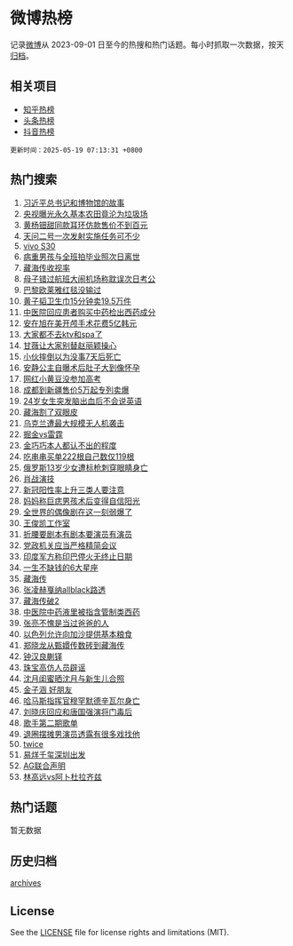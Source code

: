 # 微博热榜

记录[微博](https://www.weibo.com)从 2023-09-01 日至今的热搜和热门话题。每小时抓取一次数据，按天[归档](archives)。

## 相关项目

- [知乎热榜](https://github.com/hotarchive/zhihu)
- [头条热榜](https://github.com/hotarchive/toutiao)
- [抖音热榜](https://github.com/hotarchive/douyin)


`更新时间：2025-05-19 07:13:31 +0800`

## 热门搜索

1. [习近平总书记和博物馆的故事](https://m.weibo.cn/search?containerid=100103type%3D1%26t%3D10%26q%3D%23%E4%B9%A0%E8%BF%91%E5%B9%B3%E6%80%BB%E4%B9%A6%E8%AE%B0%E5%92%8C%E5%8D%9A%E7%89%A9%E9%A6%86%E7%9A%84%E6%95%85%E4%BA%8B%23&stream_entry_id=51&isnewpage=1&extparam=seat%3D1%26q%3D%2523%25E4%25B9%25A0%25E8%25BF%2591%25E5%25B9%25B3%25E6%2580%25BB%25E4%25B9%25A6%25E8%25AE%25B0%25E5%2592%258C%25E5%258D%259A%25E7%2589%25A9%25E9%25A6%2586%25E7%259A%2584%25E6%2595%2585%25E4%25BA%258B%2523%26stream_entry_id%3D51%26c_type%3D51%26filter_type%3Drealtimehot%26cate%3D10103%26dgr%3D0%26pos%3D0%26display_time%3D1747610010%26pre_seqid%3D17476100102020232261816)
1. [央视曝光永久基本农田竟沦为垃圾场](https://m.weibo.cn/search?containerid=100103type%3D1%26t%3D10%26q%3D%23%E5%A4%AE%E8%A7%86%E6%9B%9D%E5%85%89%E6%B0%B8%E4%B9%85%E5%9F%BA%E6%9C%AC%E5%86%9C%E7%94%B0%E7%AB%9F%E6%B2%A6%E4%B8%BA%E5%9E%83%E5%9C%BE%E5%9C%BA%23&stream_entry_id=31&isnewpage=1&extparam=seat%3D1%26stream_entry_id%3D31%26realpos%3D1%26flag%3D2%26pos%3D0%26filter_type%3Drealtimehot%26c_type%3D31%26q%3D%2523%25E5%25A4%25AE%25E8%25A7%2586%25E6%259B%259D%25E5%2585%2589%25E6%25B0%25B8%25E4%25B9%2585%25E5%259F%25BA%25E6%259C%25AC%25E5%2586%259C%25E7%2594%25B0%25E7%25AB%259F%25E6%25B2%25A6%25E4%25B8%25BA%25E5%259E%2583%25E5%259C%25BE%25E5%259C%25BA%2523%26band_rank%3D1%26cate%3D5001%26dgr%3D0%26lcate%3D5001%26display_time%3D1747610010%26pre_seqid%3D17476100102020232261816)
1. [黄杨钿甜同款耳环仿款售价不到百元](https://m.weibo.cn/search?containerid=100103type%3D1%26t%3D10%26q%3D%23%E9%BB%84%E6%9D%A8%E9%92%BF%E7%94%9C%E5%90%8C%E6%AC%BE%E8%80%B3%E7%8E%AF%E4%BB%BF%E6%AC%BE%E5%94%AE%E4%BB%B7%E4%B8%8D%E5%88%B0%E7%99%BE%E5%85%83%23&stream_entry_id=31&isnewpage=1&extparam=seat%3D1%26stream_entry_id%3D31%26realpos%3D2%26flag%3D2%26pos%3D1%26filter_type%3Drealtimehot%26c_type%3D31%26q%3D%2523%25E9%25BB%2584%25E6%259D%25A8%25E9%2592%25BF%25E7%2594%259C%25E5%2590%258C%25E6%25AC%25BE%25E8%2580%25B3%25E7%258E%25AF%25E4%25BB%25BF%25E6%25AC%25BE%25E5%2594%25AE%25E4%25BB%25B7%25E4%25B8%258D%25E5%2588%25B0%25E7%2599%25BE%25E5%2585%2583%2523%26band_rank%3D2%26cate%3D5001%26dgr%3D0%26lcate%3D5001%26display_time%3D1747610010%26pre_seqid%3D17476100102020232261816)
1. [天问二号一次发射实施任务可不少](https://m.weibo.cn/search?containerid=100103type%3D1%26t%3D10%26q%3D%23%E5%A4%A9%E9%97%AE%E4%BA%8C%E5%8F%B7%E4%B8%80%E6%AC%A1%E5%8F%91%E5%B0%84%E5%AE%9E%E6%96%BD%E4%BB%BB%E5%8A%A1%E5%8F%AF%E4%B8%8D%E5%B0%91%23&stream_entry_id=31&isnewpage=1&extparam=seat%3D1%26stream_entry_id%3D31%26realpos%3D3%26flag%3D0%26pos%3D2%26filter_type%3Drealtimehot%26c_type%3D31%26q%3D%2523%25E5%25A4%25A9%25E9%2597%25AE%25E4%25BA%258C%25E5%258F%25B7%25E4%25B8%2580%25E6%25AC%25A1%25E5%258F%2591%25E5%25B0%2584%25E5%25AE%259E%25E6%2596%25BD%25E4%25BB%25BB%25E5%258A%25A1%25E5%258F%25AF%25E4%25B8%258D%25E5%25B0%2591%2523%26band_rank%3D3%26cate%3D5001%26dgr%3D0%26lcate%3D5001%26display_time%3D1747610010%26pre_seqid%3D17476100102020232261816)
1. [vivo S30](https://m.weibo.cn/search?containerid=100103type%3D1%26t%3D10%26q%3D%23vivo+S30%23&stream_entry_id=31&isnewpage=1&extparam=seat%3D1%26stream_entry_id%3D31%26topic_ad%3D1%26pos%3D3%26is_ad_pos%3D1%26filter_type%3Drealtimehot%26band_rank%3D4%26c_type%3D31%26adid%3D286328%26q%3D%2523vivo%2520S30%2523%26cate%3D5001%26dgr%3D0%26lcate%3D5001%26display_time%3D1747610010%26pre_seqid%3D17476100102020232261816)
1. [病重男孩与全班拍毕业照次日离世](https://m.weibo.cn/search?containerid=100103type%3D1%26t%3D10%26q%3D%23%E7%97%85%E9%87%8D%E7%94%B7%E5%AD%A9%E4%B8%8E%E5%85%A8%E7%8F%AD%E6%8B%8D%E6%AF%95%E4%B8%9A%E7%85%A7%E6%AC%A1%E6%97%A5%E7%A6%BB%E4%B8%96%23&stream_entry_id=31&isnewpage=1&extparam=seat%3D1%26stream_entry_id%3D31%26realpos%3D4%26flag%3D0%26pos%3D4%26filter_type%3Drealtimehot%26c_type%3D31%26q%3D%2523%25E7%2597%2585%25E9%2587%258D%25E7%2594%25B7%25E5%25AD%25A9%25E4%25B8%258E%25E5%2585%25A8%25E7%258F%25AD%25E6%258B%258D%25E6%25AF%2595%25E4%25B8%259A%25E7%2585%25A7%25E6%25AC%25A1%25E6%2597%25A5%25E7%25A6%25BB%25E4%25B8%2596%2523%26band_rank%3D4%26cate%3D5001%26dgr%3D0%26lcate%3D5001%26display_time%3D1747610010%26pre_seqid%3D17476100102020232261816)
1. [藏海传收视率](https://m.weibo.cn/search?containerid=100103type%3D1%26t%3D10%26q%3D%E8%97%8F%E6%B5%B7%E4%BC%A0%E6%94%B6%E8%A7%86%E7%8E%87&stream_entry_id=31&isnewpage=1&extparam=seat%3D1%26stream_entry_id%3D31%26realpos%3D5%26flag%3D16%26pos%3D5%26filter_type%3Drealtimehot%26c_type%3D31%26q%3D%25E8%2597%258F%25E6%25B5%25B7%25E4%25BC%25A0%25E6%2594%25B6%25E8%25A7%2586%25E7%258E%2587%26band_rank%3D5%26cate%3D5001%26dgr%3D0%26lcate%3D5001%26display_time%3D1747610010%26pre_seqid%3D17476100102020232261816)
1. [母子错过航班大闹机场称耽误次日考公](https://m.weibo.cn/search?containerid=100103type%3D1%26t%3D10%26q%3D%23%E6%AF%8D%E5%AD%90%E9%94%99%E8%BF%87%E8%88%AA%E7%8F%AD%E5%A4%A7%E9%97%B9%E6%9C%BA%E5%9C%BA%E7%A7%B0%E8%80%BD%E8%AF%AF%E6%AC%A1%E6%97%A5%E8%80%83%E5%85%AC%23&stream_entry_id=31&isnewpage=1&extparam=seat%3D1%26stream_entry_id%3D31%26realpos%3D6%26flag%3D0%26pos%3D6%26filter_type%3Drealtimehot%26c_type%3D31%26q%3D%2523%25E6%25AF%258D%25E5%25AD%2590%25E9%2594%2599%25E8%25BF%2587%25E8%2588%25AA%25E7%258F%25AD%25E5%25A4%25A7%25E9%2597%25B9%25E6%259C%25BA%25E5%259C%25BA%25E7%25A7%25B0%25E8%2580%25BD%25E8%25AF%25AF%25E6%25AC%25A1%25E6%2597%25A5%25E8%2580%2583%25E5%2585%25AC%2523%26band_rank%3D6%26cate%3D5001%26dgr%3D0%26lcate%3D5001%26display_time%3D1747610010%26pre_seqid%3D17476100102020232261816)
1. [巴黎欧莱雅红毯没输过](https://m.weibo.cn/search?containerid=100103type%3D1%26t%3D10%26q%3D%23%E5%B7%B4%E9%BB%8E%E6%AC%A7%E8%8E%B1%E9%9B%85%E7%BA%A2%E6%AF%AF%E6%B2%A1%E8%BE%93%E8%BF%87%23&stream_entry_id=31&isnewpage=1&extparam=seat%3D1%26stream_entry_id%3D31%26topic_ad%3D1%26pos%3D7%26is_ad_pos%3D1%26filter_type%3Drealtimehot%26band_rank%3D7%26c_type%3D31%26adid%3D286277%26q%3D%2523%25E5%25B7%25B4%25E9%25BB%258E%25E6%25AC%25A7%25E8%258E%25B1%25E9%259B%2585%25E7%25BA%25A2%25E6%25AF%25AF%25E6%25B2%25A1%25E8%25BE%2593%25E8%25BF%2587%2523%26cate%3D5001%26dgr%3D0%26lcate%3D5001%26display_time%3D1747610010%26pre_seqid%3D17476100102020232261816)
1. [黄子韬卫生巾15分钟卖19.5万件](https://m.weibo.cn/search?containerid=100103type%3D1%26t%3D10%26q%3D%23%E9%BB%84%E5%AD%90%E9%9F%AC%E5%8D%AB%E7%94%9F%E5%B7%BE15%E5%88%86%E9%92%9F%E5%8D%9619.5%E4%B8%87%E4%BB%B6%23&stream_entry_id=31&isnewpage=1&extparam=seat%3D1%26stream_entry_id%3D31%26realpos%3D7%26flag%3D0%26pos%3D8%26filter_type%3Drealtimehot%26c_type%3D31%26q%3D%2523%25E9%25BB%2584%25E5%25AD%2590%25E9%259F%25AC%25E5%258D%25AB%25E7%2594%259F%25E5%25B7%25BE15%25E5%2588%2586%25E9%2592%259F%25E5%258D%259619.5%25E4%25B8%2587%25E4%25BB%25B6%2523%26band_rank%3D7%26cate%3D5001%26dgr%3D0%26lcate%3D5001%26display_time%3D1747610010%26pre_seqid%3D17476100102020232261816)
1. [中医院回应患者购买中药检出西药成分](https://m.weibo.cn/search?containerid=100103type%3D1%26t%3D10%26q%3D%23%E4%B8%AD%E5%8C%BB%E9%99%A2%E5%9B%9E%E5%BA%94%E6%82%A3%E8%80%85%E8%B4%AD%E4%B9%B0%E4%B8%AD%E8%8D%AF%E6%A3%80%E5%87%BA%E8%A5%BF%E8%8D%AF%E6%88%90%E5%88%86%23&stream_entry_id=31&isnewpage=1&extparam=seat%3D1%26stream_entry_id%3D31%26realpos%3D8%26flag%3D0%26pos%3D9%26filter_type%3Drealtimehot%26c_type%3D31%26q%3D%2523%25E4%25B8%25AD%25E5%258C%25BB%25E9%2599%25A2%25E5%259B%259E%25E5%25BA%2594%25E6%2582%25A3%25E8%2580%2585%25E8%25B4%25AD%25E4%25B9%25B0%25E4%25B8%25AD%25E8%258D%25AF%25E6%25A3%2580%25E5%2587%25BA%25E8%25A5%25BF%25E8%258D%25AF%25E6%2588%2590%25E5%2588%2586%2523%26band_rank%3D8%26cate%3D5001%26dgr%3D0%26lcate%3D5001%26display_time%3D1747610010%26pre_seqid%3D17476100102020232261816)
1. [安在旭在美开颅手术花费5亿韩元](https://m.weibo.cn/search?containerid=100103type%3D1%26t%3D10%26q%3D%23%E5%AE%89%E5%9C%A8%E6%97%AD%E5%9C%A8%E7%BE%8E%E5%BC%80%E9%A2%85%E6%89%8B%E6%9C%AF%E8%8A%B1%E8%B4%B95%E4%BA%BF%E9%9F%A9%E5%85%83%23&stream_entry_id=31&isnewpage=1&extparam=seat%3D1%26stream_entry_id%3D31%26realpos%3D9%26flag%3D2%26pos%3D10%26filter_type%3Drealtimehot%26c_type%3D31%26q%3D%2523%25E5%25AE%2589%25E5%259C%25A8%25E6%2597%25AD%25E5%259C%25A8%25E7%25BE%258E%25E5%25BC%2580%25E9%25A2%2585%25E6%2589%258B%25E6%259C%25AF%25E8%258A%25B1%25E8%25B4%25B95%25E4%25BA%25BF%25E9%259F%25A9%25E5%2585%2583%2523%26band_rank%3D9%26cate%3D5001%26dgr%3D0%26lcate%3D5001%26display_time%3D1747610010%26pre_seqid%3D17476100102020232261816)
1. [大家都不去ktv和spa了](https://m.weibo.cn/search?containerid=100103type%3D1%26t%3D10%26q%3D%E5%A4%A7%E5%AE%B6%E9%83%BD%E4%B8%8D%E5%8E%BBktv%E5%92%8Cspa%E4%BA%86&stream_entry_id=31&isnewpage=1&extparam=seat%3D1%26stream_entry_id%3D31%26realpos%3D10%26flag%3D0%26pos%3D11%26filter_type%3Drealtimehot%26c_type%3D31%26q%3D%25E5%25A4%25A7%25E5%25AE%25B6%25E9%2583%25BD%25E4%25B8%258D%25E5%258E%25BBktv%25E5%2592%258Cspa%25E4%25BA%2586%26band_rank%3D10%26cate%3D5001%26dgr%3D0%26lcate%3D5001%26display_time%3D1747610010%26pre_seqid%3D17476100102020232261816)
1. [甘薇让大家别替赵丽颖操心](https://m.weibo.cn/search?containerid=100103type%3D1%26t%3D10%26q%3D%23%E7%94%98%E8%96%87%E8%AE%A9%E5%A4%A7%E5%AE%B6%E5%88%AB%E6%9B%BF%E8%B5%B5%E4%B8%BD%E9%A2%96%E6%93%8D%E5%BF%83%23&stream_entry_id=31&isnewpage=1&extparam=seat%3D1%26stream_entry_id%3D31%26realpos%3D11%26flag%3D2%26pos%3D12%26filter_type%3Drealtimehot%26c_type%3D31%26q%3D%2523%25E7%2594%2598%25E8%2596%2587%25E8%25AE%25A9%25E5%25A4%25A7%25E5%25AE%25B6%25E5%2588%25AB%25E6%259B%25BF%25E8%25B5%25B5%25E4%25B8%25BD%25E9%25A2%2596%25E6%2593%258D%25E5%25BF%2583%2523%26band_rank%3D11%26cate%3D5001%26dgr%3D0%26lcate%3D5001%26display_time%3D1747610010%26pre_seqid%3D17476100102020232261816)
1. [小伙摔倒以为没事7天后死亡](https://m.weibo.cn/search?containerid=100103type%3D1%26t%3D10%26q%3D%23%E5%B0%8F%E4%BC%99%E6%91%94%E5%80%92%E4%BB%A5%E4%B8%BA%E6%B2%A1%E4%BA%8B7%E5%A4%A9%E5%90%8E%E6%AD%BB%E4%BA%A1%23&stream_entry_id=31&isnewpage=1&extparam=seat%3D1%26stream_entry_id%3D31%26realpos%3D12%26flag%3D2%26pos%3D13%26filter_type%3Drealtimehot%26c_type%3D31%26q%3D%2523%25E5%25B0%258F%25E4%25BC%2599%25E6%2591%2594%25E5%2580%2592%25E4%25BB%25A5%25E4%25B8%25BA%25E6%25B2%25A1%25E4%25BA%258B7%25E5%25A4%25A9%25E5%2590%258E%25E6%25AD%25BB%25E4%25BA%25A1%2523%26band_rank%3D12%26cate%3D5001%26dgr%3D0%26lcate%3D5001%26display_time%3D1747610010%26pre_seqid%3D17476100102020232261816)
1. [安静公主自曝术后肚子大到像怀孕](https://m.weibo.cn/search?containerid=100103type%3D1%26t%3D10%26q%3D%23%E5%AE%89%E9%9D%99%E5%85%AC%E4%B8%BB%E8%87%AA%E6%9B%9D%E6%9C%AF%E5%90%8E%E8%82%9A%E5%AD%90%E5%A4%A7%E5%88%B0%E5%83%8F%E6%80%80%E5%AD%95%23&stream_entry_id=31&isnewpage=1&extparam=seat%3D1%26stream_entry_id%3D31%26realpos%3D13%26flag%3D2%26pos%3D14%26filter_type%3Drealtimehot%26c_type%3D31%26q%3D%2523%25E5%25AE%2589%25E9%259D%2599%25E5%2585%25AC%25E4%25B8%25BB%25E8%2587%25AA%25E6%259B%259D%25E6%259C%25AF%25E5%2590%258E%25E8%2582%259A%25E5%25AD%2590%25E5%25A4%25A7%25E5%2588%25B0%25E5%2583%258F%25E6%2580%2580%25E5%25AD%2595%2523%26band_rank%3D13%26cate%3D5001%26dgr%3D0%26lcate%3D5001%26display_time%3D1747610010%26pre_seqid%3D17476100102020232261816)
1. [网红小黄豆没参加高考](https://m.weibo.cn/search?containerid=100103type%3D1%26t%3D10%26q%3D%23%E7%BD%91%E7%BA%A2%E5%B0%8F%E9%BB%84%E8%B1%86%E6%B2%A1%E5%8F%82%E5%8A%A0%E9%AB%98%E8%80%83%23&stream_entry_id=31&isnewpage=1&extparam=seat%3D1%26stream_entry_id%3D31%26realpos%3D14%26flag%3D2%26pos%3D15%26filter_type%3Drealtimehot%26c_type%3D31%26q%3D%2523%25E7%25BD%2591%25E7%25BA%25A2%25E5%25B0%258F%25E9%25BB%2584%25E8%25B1%2586%25E6%25B2%25A1%25E5%258F%2582%25E5%258A%25A0%25E9%25AB%2598%25E8%2580%2583%2523%26band_rank%3D14%26cate%3D5001%26dgr%3D0%26lcate%3D5001%26display_time%3D1747610010%26pre_seqid%3D17476100102020232261816)
1. [成都到新疆售价5万起专列卖爆](https://m.weibo.cn/search?containerid=100103type%3D1%26t%3D10%26q%3D%23%E6%88%90%E9%83%BD%E5%88%B0%E6%96%B0%E7%96%86%E5%94%AE%E4%BB%B75%E4%B8%87%E8%B5%B7%E4%B8%93%E5%88%97%E5%8D%96%E7%88%86%23&stream_entry_id=31&isnewpage=1&extparam=seat%3D1%26stream_entry_id%3D31%26realpos%3D15%26flag%3D0%26pos%3D16%26filter_type%3Drealtimehot%26c_type%3D31%26q%3D%2523%25E6%2588%2590%25E9%2583%25BD%25E5%2588%25B0%25E6%2596%25B0%25E7%2596%2586%25E5%2594%25AE%25E4%25BB%25B75%25E4%25B8%2587%25E8%25B5%25B7%25E4%25B8%2593%25E5%2588%2597%25E5%258D%2596%25E7%2588%2586%2523%26band_rank%3D15%26cate%3D5001%26dgr%3D0%26lcate%3D5001%26display_time%3D1747610010%26pre_seqid%3D17476100102020232261816)
1. [24岁女生突发脑出血后不会说英语](https://m.weibo.cn/search?containerid=100103type%3D1%26t%3D10%26q%3D%2324%E5%B2%81%E5%A5%B3%E7%94%9F%E7%AA%81%E5%8F%91%E8%84%91%E5%87%BA%E8%A1%80%E5%90%8E%E4%B8%8D%E4%BC%9A%E8%AF%B4%E8%8B%B1%E8%AF%AD%23&stream_entry_id=31&isnewpage=1&extparam=seat%3D1%26stream_entry_id%3D31%26realpos%3D16%26flag%3D0%26pos%3D17%26filter_type%3Drealtimehot%26c_type%3D31%26q%3D%252324%25E5%25B2%2581%25E5%25A5%25B3%25E7%2594%259F%25E7%25AA%2581%25E5%258F%2591%25E8%2584%2591%25E5%2587%25BA%25E8%25A1%2580%25E5%2590%258E%25E4%25B8%258D%25E4%25BC%259A%25E8%25AF%25B4%25E8%258B%25B1%25E8%25AF%25AD%2523%26band_rank%3D16%26cate%3D5001%26dgr%3D0%26lcate%3D5001%26display_time%3D1747610010%26pre_seqid%3D17476100102020232261816)
1. [藏海割了双眼皮](https://m.weibo.cn/search?containerid=100103type%3D1%26t%3D10%26q%3D%23%E8%97%8F%E6%B5%B7%E5%89%B2%E4%BA%86%E5%8F%8C%E7%9C%BC%E7%9A%AE%23&stream_entry_id=31&isnewpage=1&extparam=seat%3D1%26stream_entry_id%3D31%26realpos%3D17%26flag%3D0%26pos%3D18%26filter_type%3Drealtimehot%26c_type%3D31%26q%3D%2523%25E8%2597%258F%25E6%25B5%25B7%25E5%2589%25B2%25E4%25BA%2586%25E5%258F%258C%25E7%259C%25BC%25E7%259A%25AE%2523%26band_rank%3D17%26cate%3D5001%26dgr%3D0%26lcate%3D5001%26display_time%3D1747610010%26pre_seqid%3D17476100102020232261816)
1. [乌克兰遭最大规模无人机袭击](https://m.weibo.cn/search?containerid=100103type%3D1%26t%3D10%26q%3D%23%E4%B9%8C%E5%85%8B%E5%85%B0%E9%81%AD%E6%9C%80%E5%A4%A7%E8%A7%84%E6%A8%A1%E6%97%A0%E4%BA%BA%E6%9C%BA%E8%A2%AD%E5%87%BB%23&stream_entry_id=31&isnewpage=1&extparam=seat%3D1%26stream_entry_id%3D31%26realpos%3D18%26flag%3D0%26pos%3D19%26filter_type%3Drealtimehot%26c_type%3D31%26q%3D%2523%25E4%25B9%258C%25E5%2585%258B%25E5%2585%25B0%25E9%2581%25AD%25E6%259C%2580%25E5%25A4%25A7%25E8%25A7%2584%25E6%25A8%25A1%25E6%2597%25A0%25E4%25BA%25BA%25E6%259C%25BA%25E8%25A2%25AD%25E5%2587%25BB%2523%26band_rank%3D18%26cate%3D5001%26dgr%3D0%26lcate%3D5001%26display_time%3D1747610010%26pre_seqid%3D17476100102020232261816)
1. [掘金vs雷霆](https://m.weibo.cn/search?containerid=100103type%3D1%26t%3D10%26q%3D%23%E6%8E%98%E9%87%91vs%E9%9B%B7%E9%9C%86%23&stream_entry_id=31&isnewpage=1&extparam=seat%3D1%26stream_entry_id%3D31%26realpos%3D19%26flag%3D0%26pos%3D20%26filter_type%3Drealtimehot%26c_type%3D31%26q%3D%2523%25E6%258E%2598%25E9%2587%2591vs%25E9%259B%25B7%25E9%259C%2586%2523%26band_rank%3D19%26cate%3D5001%26dgr%3D0%26lcate%3D5001%26display_time%3D1747610010%26pre_seqid%3D17476100102020232261816)
1. [金巧巧本人都认不出的程度](https://m.weibo.cn/search?containerid=100103type%3D1%26t%3D10%26q%3D%E9%87%91%E5%B7%A7%E5%B7%A7%E6%9C%AC%E4%BA%BA%E9%83%BD%E8%AE%A4%E4%B8%8D%E5%87%BA%E7%9A%84%E7%A8%8B%E5%BA%A6&stream_entry_id=31&isnewpage=1&extparam=seat%3D1%26stream_entry_id%3D31%26realpos%3D20%26flag%3D2%26pos%3D21%26filter_type%3Drealtimehot%26c_type%3D31%26q%3D%25E9%2587%2591%25E5%25B7%25A7%25E5%25B7%25A7%25E6%259C%25AC%25E4%25BA%25BA%25E9%2583%25BD%25E8%25AE%25A4%25E4%25B8%258D%25E5%2587%25BA%25E7%259A%2584%25E7%25A8%258B%25E5%25BA%25A6%26band_rank%3D20%26cate%3D5001%26dgr%3D0%26lcate%3D5001%26display_time%3D1747610010%26pre_seqid%3D17476100102020232261816)
1. [吃串串买单222根自己数仅119根](https://m.weibo.cn/search?containerid=100103type%3D1%26t%3D10%26q%3D%23%E5%90%83%E4%B8%B2%E4%B8%B2%E4%B9%B0%E5%8D%95222%E6%A0%B9%E8%87%AA%E5%B7%B1%E6%95%B0%E4%BB%85119%E6%A0%B9%23&stream_entry_id=31&isnewpage=1&extparam=seat%3D1%26stream_entry_id%3D31%26realpos%3D21%26flag%3D0%26pos%3D22%26filter_type%3Drealtimehot%26c_type%3D31%26q%3D%2523%25E5%2590%2583%25E4%25B8%25B2%25E4%25B8%25B2%25E4%25B9%25B0%25E5%258D%2595222%25E6%25A0%25B9%25E8%2587%25AA%25E5%25B7%25B1%25E6%2595%25B0%25E4%25BB%2585119%25E6%25A0%25B9%2523%26band_rank%3D21%26cate%3D5001%26dgr%3D0%26lcate%3D5001%26display_time%3D1747610010%26pre_seqid%3D17476100102020232261816)
1. [俄罗斯13岁少女遭标枪刺穿眼睛身亡](https://m.weibo.cn/search?containerid=100103type%3D1%26t%3D10%26q%3D%23%E4%BF%84%E7%BD%97%E6%96%AF13%E5%B2%81%E5%B0%91%E5%A5%B3%E9%81%AD%E6%A0%87%E6%9E%AA%E5%88%BA%E7%A9%BF%E7%9C%BC%E7%9D%9B%E8%BA%AB%E4%BA%A1%23&stream_entry_id=31&isnewpage=1&extparam=seat%3D1%26stream_entry_id%3D31%26realpos%3D22%26flag%3D0%26pos%3D23%26filter_type%3Drealtimehot%26c_type%3D31%26q%3D%2523%25E4%25BF%2584%25E7%25BD%2597%25E6%2596%25AF13%25E5%25B2%2581%25E5%25B0%2591%25E5%25A5%25B3%25E9%2581%25AD%25E6%25A0%2587%25E6%259E%25AA%25E5%2588%25BA%25E7%25A9%25BF%25E7%259C%25BC%25E7%259D%259B%25E8%25BA%25AB%25E4%25BA%25A1%2523%26band_rank%3D22%26cate%3D5001%26dgr%3D0%26lcate%3D5001%26display_time%3D1747610010%26pre_seqid%3D17476100102020232261816)
1. [肖战演技](https://m.weibo.cn/search?containerid=100103type%3D1%26t%3D10%26q%3D%E8%82%96%E6%88%98%E6%BC%94%E6%8A%80&stream_entry_id=31&isnewpage=1&extparam=seat%3D1%26stream_entry_id%3D31%26realpos%3D23%26flag%3D0%26pos%3D24%26filter_type%3Drealtimehot%26c_type%3D31%26q%3D%25E8%2582%2596%25E6%2588%2598%25E6%25BC%2594%25E6%258A%2580%26band_rank%3D23%26cate%3D5001%26dgr%3D0%26lcate%3D5001%26display_time%3D1747610010%26pre_seqid%3D17476100102020232261816)
1. [新冠阳性率上升三类人要注意](https://m.weibo.cn/search?containerid=100103type%3D1%26t%3D10%26q%3D%23%E6%96%B0%E5%86%A0%E9%98%B3%E6%80%A7%E7%8E%87%E4%B8%8A%E5%8D%87%E4%B8%89%E7%B1%BB%E4%BA%BA%E8%A6%81%E6%B3%A8%E6%84%8F%23&stream_entry_id=31&isnewpage=1&extparam=seat%3D1%26stream_entry_id%3D31%26realpos%3D24%26flag%3D0%26pos%3D25%26filter_type%3Drealtimehot%26c_type%3D31%26q%3D%2523%25E6%2596%25B0%25E5%2586%25A0%25E9%2598%25B3%25E6%2580%25A7%25E7%258E%2587%25E4%25B8%258A%25E5%258D%2587%25E4%25B8%2589%25E7%25B1%25BB%25E4%25BA%25BA%25E8%25A6%2581%25E6%25B3%25A8%25E6%2584%258F%2523%26band_rank%3D24%26cate%3D5001%26dgr%3D0%26lcate%3D5001%26display_time%3D1747610010%26pre_seqid%3D17476100102020232261816)
1. [妈妈称巨痣男孩术后变得自信阳光](https://m.weibo.cn/search?containerid=100103type%3D1%26t%3D10%26q%3D%23%E5%A6%88%E5%A6%88%E7%A7%B0%E5%B7%A8%E7%97%A3%E7%94%B7%E5%AD%A9%E6%9C%AF%E5%90%8E%E5%8F%98%E5%BE%97%E8%87%AA%E4%BF%A1%E9%98%B3%E5%85%89%23&stream_entry_id=31&isnewpage=1&extparam=seat%3D1%26stream_entry_id%3D31%26realpos%3D25%26flag%3D0%26pos%3D26%26filter_type%3Drealtimehot%26c_type%3D31%26q%3D%2523%25E5%25A6%2588%25E5%25A6%2588%25E7%25A7%25B0%25E5%25B7%25A8%25E7%2597%25A3%25E7%2594%25B7%25E5%25AD%25A9%25E6%259C%25AF%25E5%2590%258E%25E5%258F%2598%25E5%25BE%2597%25E8%2587%25AA%25E4%25BF%25A1%25E9%2598%25B3%25E5%2585%2589%2523%26band_rank%3D25%26cate%3D5001%26dgr%3D0%26lcate%3D5001%26display_time%3D1747610010%26pre_seqid%3D17476100102020232261816)
1. [全世界的偶像剧在这一刻弱爆了](https://m.weibo.cn/search?containerid=100103type%3D1%26t%3D10%26q%3D%E5%85%A8%E4%B8%96%E7%95%8C%E7%9A%84%E5%81%B6%E5%83%8F%E5%89%A7%E5%9C%A8%E8%BF%99%E4%B8%80%E5%88%BB%E5%BC%B1%E7%88%86%E4%BA%86&stream_entry_id=31&isnewpage=1&extparam=seat%3D1%26stream_entry_id%3D31%26realpos%3D26%26flag%3D0%26pos%3D27%26filter_type%3Drealtimehot%26c_type%3D31%26q%3D%25E5%2585%25A8%25E4%25B8%2596%25E7%2595%258C%25E7%259A%2584%25E5%2581%25B6%25E5%2583%258F%25E5%2589%25A7%25E5%259C%25A8%25E8%25BF%2599%25E4%25B8%2580%25E5%2588%25BB%25E5%25BC%25B1%25E7%2588%2586%25E4%25BA%2586%26band_rank%3D26%26cate%3D5001%26dgr%3D0%26lcate%3D5001%26display_time%3D1747610010%26pre_seqid%3D17476100102020232261816)
1. [王俊凯工作室](https://m.weibo.cn/search?containerid=100103type%3D1%26t%3D10%26q%3D%23%E7%8E%8B%E4%BF%8A%E5%87%AF%E5%B7%A5%E4%BD%9C%E5%AE%A4%23&stream_entry_id=31&isnewpage=1&extparam=seat%3D1%26stream_entry_id%3D31%26realpos%3D27%26flag%3D0%26pos%3D28%26filter_type%3Drealtimehot%26c_type%3D31%26q%3D%2523%25E7%258E%258B%25E4%25BF%258A%25E5%2587%25AF%25E5%25B7%25A5%25E4%25BD%259C%25E5%25AE%25A4%2523%26band_rank%3D27%26cate%3D5001%26dgr%3D0%26lcate%3D5001%26display_time%3D1747610010%26pre_seqid%3D17476100102020232261816)
1. [折腰要剧本有剧本要演员有演员](https://m.weibo.cn/search?containerid=100103type%3D1%26t%3D10%26q%3D%23%E6%8A%98%E8%85%B0%E8%A6%81%E5%89%A7%E6%9C%AC%E6%9C%89%E5%89%A7%E6%9C%AC%E8%A6%81%E6%BC%94%E5%91%98%E6%9C%89%E6%BC%94%E5%91%98%23&stream_entry_id=31&isnewpage=1&extparam=seat%3D1%26stream_entry_id%3D31%26realpos%3D28%26flag%3D0%26pos%3D29%26filter_type%3Drealtimehot%26c_type%3D31%26q%3D%2523%25E6%258A%2598%25E8%2585%25B0%25E8%25A6%2581%25E5%2589%25A7%25E6%259C%25AC%25E6%259C%2589%25E5%2589%25A7%25E6%259C%25AC%25E8%25A6%2581%25E6%25BC%2594%25E5%2591%2598%25E6%259C%2589%25E6%25BC%2594%25E5%2591%2598%2523%26band_rank%3D28%26cate%3D5001%26dgr%3D0%26lcate%3D5001%26display_time%3D1747610010%26pre_seqid%3D17476100102020232261816)
1. [党政机关应当严格精简会议](https://m.weibo.cn/search?containerid=100103type%3D1%26t%3D10%26q%3D%23%E5%85%9A%E6%94%BF%E6%9C%BA%E5%85%B3%E5%BA%94%E5%BD%93%E4%B8%A5%E6%A0%BC%E7%B2%BE%E7%AE%80%E4%BC%9A%E8%AE%AE%23&stream_entry_id=31&isnewpage=1&extparam=seat%3D1%26stream_entry_id%3D31%26realpos%3D29%26flag%3D0%26pos%3D30%26filter_type%3Drealtimehot%26c_type%3D31%26q%3D%2523%25E5%2585%259A%25E6%2594%25BF%25E6%259C%25BA%25E5%2585%25B3%25E5%25BA%2594%25E5%25BD%2593%25E4%25B8%25A5%25E6%25A0%25BC%25E7%25B2%25BE%25E7%25AE%2580%25E4%25BC%259A%25E8%25AE%25AE%2523%26band_rank%3D29%26cate%3D5001%26dgr%3D0%26lcate%3D5001%26display_time%3D1747610010%26pre_seqid%3D17476100102020232261816)
1. [印度军方称印巴停火无终止日期](https://m.weibo.cn/search?containerid=100103type%3D1%26t%3D10%26q%3D%23%E5%8D%B0%E5%BA%A6%E5%86%9B%E6%96%B9%E7%A7%B0%E5%8D%B0%E5%B7%B4%E5%81%9C%E7%81%AB%E6%97%A0%E7%BB%88%E6%AD%A2%E6%97%A5%E6%9C%9F%23&stream_entry_id=31&isnewpage=1&extparam=seat%3D1%26stream_entry_id%3D31%26realpos%3D30%26flag%3D0%26pos%3D31%26filter_type%3Drealtimehot%26c_type%3D31%26q%3D%2523%25E5%258D%25B0%25E5%25BA%25A6%25E5%2586%259B%25E6%2596%25B9%25E7%25A7%25B0%25E5%258D%25B0%25E5%25B7%25B4%25E5%2581%259C%25E7%2581%25AB%25E6%2597%25A0%25E7%25BB%2588%25E6%25AD%25A2%25E6%2597%25A5%25E6%259C%259F%2523%26band_rank%3D30%26cate%3D5001%26dgr%3D0%26lcate%3D5001%26display_time%3D1747610010%26pre_seqid%3D17476100102020232261816)
1. [一生不缺钱的6大星座](https://m.weibo.cn/search?containerid=100103type%3D1%26t%3D10%26q%3D%E4%B8%80%E7%94%9F%E4%B8%8D%E7%BC%BA%E9%92%B1%E7%9A%846%E5%A4%A7%E6%98%9F%E5%BA%A7&stream_entry_id=31&isnewpage=1&extparam=seat%3D1%26stream_entry_id%3D31%26realpos%3D31%26flag%3D1%26pos%3D32%26filter_type%3Drealtimehot%26c_type%3D31%26q%3D%25E4%25B8%2580%25E7%2594%259F%25E4%25B8%258D%25E7%25BC%25BA%25E9%2592%25B1%25E7%259A%25846%25E5%25A4%25A7%25E6%2598%259F%25E5%25BA%25A7%26band_rank%3D31%26cate%3D5001%26dgr%3D0%26lcate%3D5001%26display_time%3D1747610010%26pre_seqid%3D17476100102020232261816)
1. [藏海传](https://m.weibo.cn/search?containerid=100103type%3D1%26t%3D10%26q%3D%E8%97%8F%E6%B5%B7%E4%BC%A0&stream_entry_id=31&isnewpage=1&extparam=seat%3D1%26stream_entry_id%3D31%26realpos%3D32%26flag%3D0%26pos%3D33%26filter_type%3Drealtimehot%26c_type%3D31%26q%3D%25E8%2597%258F%25E6%25B5%25B7%25E4%25BC%25A0%26band_rank%3D32%26cate%3D5001%26dgr%3D0%26lcate%3D5001%26display_time%3D1747610010%26pre_seqid%3D17476100102020232261816)
1. [张凌赫戛纳allblack路透](https://m.weibo.cn/search?containerid=100103type%3D1%26t%3D10%26q%3D%E5%BC%A0%E5%87%8C%E8%B5%AB%E6%88%9B%E7%BA%B3allblack%E8%B7%AF%E9%80%8F&stream_entry_id=31&isnewpage=1&extparam=seat%3D1%26stream_entry_id%3D31%26realpos%3D33%26flag%3D0%26pos%3D34%26filter_type%3Drealtimehot%26c_type%3D31%26q%3D%25E5%25BC%25A0%25E5%2587%258C%25E8%25B5%25AB%25E6%2588%259B%25E7%25BA%25B3allblack%25E8%25B7%25AF%25E9%2580%258F%26band_rank%3D33%26cate%3D5001%26dgr%3D0%26lcate%3D5001%26display_time%3D1747610010%26pre_seqid%3D17476100102020232261816)
1. [藏海传破2](https://m.weibo.cn/search?containerid=100103type%3D1%26t%3D10%26q%3D%23%E8%97%8F%E6%B5%B7%E4%BC%A0%E7%A0%B42%23&stream_entry_id=31&isnewpage=1&extparam=seat%3D1%26stream_entry_id%3D31%26realpos%3D34%26flag%3D1%26pos%3D35%26filter_type%3Drealtimehot%26c_type%3D31%26q%3D%2523%25E8%2597%258F%25E6%25B5%25B7%25E4%25BC%25A0%25E7%25A0%25B42%2523%26band_rank%3D34%26cate%3D5001%26dgr%3D0%26lcate%3D5001%26display_time%3D1747610010%26pre_seqid%3D17476100102020232261816)
1. [中医院中药液里被指含管制类西药](https://m.weibo.cn/search?containerid=100103type%3D1%26t%3D10%26q%3D%23%E4%B8%AD%E5%8C%BB%E9%99%A2%E4%B8%AD%E8%8D%AF%E6%B6%B2%E9%87%8C%E8%A2%AB%E6%8C%87%E5%90%AB%E7%AE%A1%E5%88%B6%E7%B1%BB%E8%A5%BF%E8%8D%AF%23&stream_entry_id=31&isnewpage=1&extparam=seat%3D1%26stream_entry_id%3D31%26realpos%3D35%26flag%3D0%26pos%3D36%26filter_type%3Drealtimehot%26c_type%3D31%26q%3D%2523%25E4%25B8%25AD%25E5%258C%25BB%25E9%2599%25A2%25E4%25B8%25AD%25E8%258D%25AF%25E6%25B6%25B2%25E9%2587%258C%25E8%25A2%25AB%25E6%258C%2587%25E5%2590%25AB%25E7%25AE%25A1%25E5%2588%25B6%25E7%25B1%25BB%25E8%25A5%25BF%25E8%258D%25AF%2523%26band_rank%3D35%26cate%3D5001%26dgr%3D0%26lcate%3D5001%26display_time%3D1747610010%26pre_seqid%3D17476100102020232261816)
1. [张亮不愧是当过爸爸的人](https://m.weibo.cn/search?containerid=100103type%3D1%26t%3D10%26q%3D%E5%BC%A0%E4%BA%AE%E4%B8%8D%E6%84%A7%E6%98%AF%E5%BD%93%E8%BF%87%E7%88%B8%E7%88%B8%E7%9A%84%E4%BA%BA&stream_entry_id=31&isnewpage=1&extparam=seat%3D1%26stream_entry_id%3D31%26realpos%3D36%26flag%3D1%26pos%3D37%26filter_type%3Drealtimehot%26c_type%3D31%26q%3D%25E5%25BC%25A0%25E4%25BA%25AE%25E4%25B8%258D%25E6%2584%25A7%25E6%2598%25AF%25E5%25BD%2593%25E8%25BF%2587%25E7%2588%25B8%25E7%2588%25B8%25E7%259A%2584%25E4%25BA%25BA%26band_rank%3D36%26cate%3D5001%26dgr%3D0%26lcate%3D5001%26display_time%3D1747610010%26pre_seqid%3D17476100102020232261816)
1. [以色列允许向加沙提供基本粮食](https://m.weibo.cn/search?containerid=100103type%3D1%26t%3D10%26q%3D%E4%BB%A5%E8%89%B2%E5%88%97%E5%85%81%E8%AE%B8%E5%90%91%E5%8A%A0%E6%B2%99%E6%8F%90%E4%BE%9B%E5%9F%BA%E6%9C%AC%E7%B2%AE%E9%A3%9F&stream_entry_id=31&isnewpage=1&extparam=seat%3D1%26stream_entry_id%3D31%26realpos%3D37%26flag%3D1%26pos%3D38%26filter_type%3Drealtimehot%26c_type%3D31%26q%3D%25E4%25BB%25A5%25E8%2589%25B2%25E5%2588%2597%25E5%2585%2581%25E8%25AE%25B8%25E5%2590%2591%25E5%258A%25A0%25E6%25B2%2599%25E6%258F%2590%25E4%25BE%259B%25E5%259F%25BA%25E6%259C%25AC%25E7%25B2%25AE%25E9%25A3%259F%26band_rank%3D37%26cate%3D5001%26dgr%3D0%26lcate%3D5001%26display_time%3D1747610010%26pre_seqid%3D17476100102020232261816)
1. [郑晓龙从甄嬛传数砖到藏海传](https://m.weibo.cn/search?containerid=100103type%3D1%26t%3D10%26q%3D%23%E9%83%91%E6%99%93%E9%BE%99%E4%BB%8E%E7%94%84%E5%AC%9B%E4%BC%A0%E6%95%B0%E7%A0%96%E5%88%B0%E8%97%8F%E6%B5%B7%E4%BC%A0%23&stream_entry_id=31&isnewpage=1&extparam=seat%3D1%26stream_entry_id%3D31%26realpos%3D38%26flag%3D0%26pos%3D39%26filter_type%3Drealtimehot%26c_type%3D31%26q%3D%2523%25E9%2583%2591%25E6%2599%2593%25E9%25BE%2599%25E4%25BB%258E%25E7%2594%2584%25E5%25AC%259B%25E4%25BC%25A0%25E6%2595%25B0%25E7%25A0%2596%25E5%2588%25B0%25E8%2597%258F%25E6%25B5%25B7%25E4%25BC%25A0%2523%26band_rank%3D38%26cate%3D5001%26dgr%3D0%26lcate%3D5001%26display_time%3D1747610010%26pre_seqid%3D17476100102020232261816)
1. [钟汉良蒯铎](https://m.weibo.cn/search?containerid=100103type%3D1%26t%3D10%26q%3D%23%E9%92%9F%E6%B1%89%E8%89%AF%E8%92%AF%E9%93%8E%23&stream_entry_id=31&isnewpage=1&extparam=seat%3D1%26stream_entry_id%3D31%26realpos%3D39%26flag%3D0%26pos%3D40%26filter_type%3Drealtimehot%26c_type%3D31%26q%3D%2523%25E9%2592%259F%25E6%25B1%2589%25E8%2589%25AF%25E8%2592%25AF%25E9%2593%258E%2523%26band_rank%3D39%26cate%3D5001%26dgr%3D0%26lcate%3D5001%26display_time%3D1747610010%26pre_seqid%3D17476100102020232261816)
1. [珠宝高仿人员辟谣](https://m.weibo.cn/search?containerid=100103type%3D1%26t%3D10%26q%3D%23%E7%8F%A0%E5%AE%9D%E9%AB%98%E4%BB%BF%E4%BA%BA%E5%91%98%E8%BE%9F%E8%B0%A3%23&stream_entry_id=31&isnewpage=1&extparam=seat%3D1%26stream_entry_id%3D31%26realpos%3D40%26flag%3D0%26pos%3D41%26filter_type%3Drealtimehot%26c_type%3D31%26q%3D%2523%25E7%258F%25A0%25E5%25AE%259D%25E9%25AB%2598%25E4%25BB%25BF%25E4%25BA%25BA%25E5%2591%2598%25E8%25BE%259F%25E8%25B0%25A3%2523%26band_rank%3D40%26cate%3D5001%26dgr%3D0%26lcate%3D5001%26display_time%3D1747610010%26pre_seqid%3D17476100102020232261816)
1. [沈月闺蜜晒沈月与新生儿合照](https://m.weibo.cn/search?containerid=100103type%3D1%26t%3D10%26q%3D%23%E6%B2%88%E6%9C%88%E9%97%BA%E8%9C%9C%E6%99%92%E6%B2%88%E6%9C%88%E4%B8%8E%E6%96%B0%E7%94%9F%E5%84%BF%E5%90%88%E7%85%A7%23&stream_entry_id=31&isnewpage=1&extparam=seat%3D1%26stream_entry_id%3D31%26realpos%3D41%26flag%3D0%26pos%3D42%26filter_type%3Drealtimehot%26c_type%3D31%26q%3D%2523%25E6%25B2%2588%25E6%259C%2588%25E9%2597%25BA%25E8%259C%259C%25E6%2599%2592%25E6%25B2%2588%25E6%259C%2588%25E4%25B8%258E%25E6%2596%25B0%25E7%2594%259F%25E5%2584%25BF%25E5%2590%2588%25E7%2585%25A7%2523%26band_rank%3D41%26cate%3D5001%26dgr%3D0%26lcate%3D5001%26display_time%3D1747610010%26pre_seqid%3D17476100102020232261816)
1. [金子涵 好朋友](https://m.weibo.cn/search?containerid=100103type%3D1%26t%3D10%26q%3D%E9%87%91%E5%AD%90%E6%B6%B5+%E5%A5%BD%E6%9C%8B%E5%8F%8B&stream_entry_id=31&isnewpage=1&extparam=seat%3D1%26stream_entry_id%3D31%26realpos%3D42%26flag%3D0%26pos%3D43%26filter_type%3Drealtimehot%26c_type%3D31%26q%3D%25E9%2587%2591%25E5%25AD%2590%25E6%25B6%25B5%2520%25E5%25A5%25BD%25E6%259C%258B%25E5%258F%258B%26band_rank%3D42%26cate%3D5001%26dgr%3D0%26lcate%3D5001%26display_time%3D1747610010%26pre_seqid%3D17476100102020232261816)
1. [哈马斯指挥官穆罕默德辛瓦尔身亡](https://m.weibo.cn/search?containerid=100103type%3D1%26t%3D10%26q%3D%23%E5%93%88%E9%A9%AC%E6%96%AF%E6%8C%87%E6%8C%A5%E5%AE%98%E7%A9%86%E7%BD%95%E9%BB%98%E5%BE%B7%E8%BE%9B%E7%93%A6%E5%B0%94%E8%BA%AB%E4%BA%A1%23&stream_entry_id=31&isnewpage=1&extparam=seat%3D1%26stream_entry_id%3D31%26realpos%3D43%26flag%3D0%26pos%3D44%26filter_type%3Drealtimehot%26c_type%3D31%26q%3D%2523%25E5%2593%2588%25E9%25A9%25AC%25E6%2596%25AF%25E6%258C%2587%25E6%258C%25A5%25E5%25AE%2598%25E7%25A9%2586%25E7%25BD%2595%25E9%25BB%2598%25E5%25BE%25B7%25E8%25BE%259B%25E7%2593%25A6%25E5%25B0%2594%25E8%25BA%25AB%25E4%25BA%25A1%2523%26band_rank%3D43%26cate%3D5001%26dgr%3D0%26lcate%3D5001%26display_time%3D1747610010%26pre_seqid%3D17476100102020232261816)
1. [刘晓庆回应和唐国强演将门毒后](https://m.weibo.cn/search?containerid=100103type%3D1%26t%3D10%26q%3D%23%E5%88%98%E6%99%93%E5%BA%86%E5%9B%9E%E5%BA%94%E5%92%8C%E5%94%90%E5%9B%BD%E5%BC%BA%E6%BC%94%E5%B0%86%E9%97%A8%E6%AF%92%E5%90%8E%23&stream_entry_id=31&isnewpage=1&extparam=seat%3D1%26stream_entry_id%3D31%26realpos%3D44%26flag%3D0%26pos%3D45%26filter_type%3Drealtimehot%26c_type%3D31%26q%3D%2523%25E5%2588%2598%25E6%2599%2593%25E5%25BA%2586%25E5%259B%259E%25E5%25BA%2594%25E5%2592%258C%25E5%2594%2590%25E5%259B%25BD%25E5%25BC%25BA%25E6%25BC%2594%25E5%25B0%2586%25E9%2597%25A8%25E6%25AF%2592%25E5%2590%258E%2523%26band_rank%3D44%26cate%3D5001%26dgr%3D0%26lcate%3D5001%26display_time%3D1747610010%26pre_seqid%3D17476100102020232261816)
1. [歌手第二期歌单](https://m.weibo.cn/search?containerid=100103type%3D1%26t%3D10%26q%3D%E6%AD%8C%E6%89%8B%E7%AC%AC%E4%BA%8C%E6%9C%9F%E6%AD%8C%E5%8D%95&stream_entry_id=31&isnewpage=1&extparam=seat%3D1%26stream_entry_id%3D31%26realpos%3D45%26flag%3D0%26pos%3D46%26filter_type%3Drealtimehot%26c_type%3D31%26q%3D%25E6%25AD%258C%25E6%2589%258B%25E7%25AC%25AC%25E4%25BA%258C%25E6%259C%259F%25E6%25AD%258C%25E5%258D%2595%26band_rank%3D45%26cate%3D5001%26dgr%3D0%26lcate%3D5001%26display_time%3D1747610010%26pre_seqid%3D17476100102020232261816)
1. [退圈摆摊男演员透露有很多戏找他](https://m.weibo.cn/search?containerid=100103type%3D1%26t%3D10%26q%3D%23%E9%80%80%E5%9C%88%E6%91%86%E6%91%8A%E7%94%B7%E6%BC%94%E5%91%98%E9%80%8F%E9%9C%B2%E6%9C%89%E5%BE%88%E5%A4%9A%E6%88%8F%E6%89%BE%E4%BB%96%23&stream_entry_id=31&isnewpage=1&extparam=seat%3D1%26stream_entry_id%3D31%26realpos%3D46%26flag%3D0%26pos%3D47%26filter_type%3Drealtimehot%26c_type%3D31%26q%3D%2523%25E9%2580%2580%25E5%259C%2588%25E6%2591%2586%25E6%2591%258A%25E7%2594%25B7%25E6%25BC%2594%25E5%2591%2598%25E9%2580%258F%25E9%259C%25B2%25E6%259C%2589%25E5%25BE%2588%25E5%25A4%259A%25E6%2588%258F%25E6%2589%25BE%25E4%25BB%2596%2523%26band_rank%3D46%26cate%3D5001%26dgr%3D0%26lcate%3D5001%26display_time%3D1747610010%26pre_seqid%3D17476100102020232261816)
1. [twice](https://m.weibo.cn/search?containerid=100103type%3D1%26t%3D10%26q%3Dtwice&stream_entry_id=31&isnewpage=1&extparam=seat%3D1%26stream_entry_id%3D31%26realpos%3D47%26flag%3D0%26pos%3D48%26filter_type%3Drealtimehot%26c_type%3D31%26q%3Dtwice%26band_rank%3D47%26cate%3D5001%26dgr%3D0%26lcate%3D5001%26display_time%3D1747610010%26pre_seqid%3D17476100102020232261816)
1. [易烊千玺深圳出发](https://m.weibo.cn/search?containerid=100103type%3D1%26t%3D10%26q%3D%23%E6%98%93%E7%83%8A%E5%8D%83%E7%8E%BA%E6%B7%B1%E5%9C%B3%E5%87%BA%E5%8F%91%23&stream_entry_id=31&isnewpage=1&extparam=seat%3D1%26stream_entry_id%3D31%26realpos%3D48%26flag%3D0%26pos%3D49%26filter_type%3Drealtimehot%26c_type%3D31%26q%3D%2523%25E6%2598%2593%25E7%2583%258A%25E5%258D%2583%25E7%258E%25BA%25E6%25B7%25B1%25E5%259C%25B3%25E5%2587%25BA%25E5%258F%2591%2523%26band_rank%3D48%26cate%3D5001%26dgr%3D0%26lcate%3D5001%26display_time%3D1747610010%26pre_seqid%3D17476100102020232261816)
1. [AG联合声明](https://m.weibo.cn/search?containerid=100103type%3D1%26t%3D10%26q%3D%23AG%E8%81%94%E5%90%88%E5%A3%B0%E6%98%8E%23&stream_entry_id=31&isnewpage=1&extparam=seat%3D1%26stream_entry_id%3D31%26realpos%3D49%26flag%3D0%26pos%3D50%26filter_type%3Drealtimehot%26c_type%3D31%26q%3D%2523AG%25E8%2581%2594%25E5%2590%2588%25E5%25A3%25B0%25E6%2598%258E%2523%26band_rank%3D49%26cate%3D5001%26dgr%3D0%26lcate%3D5001%26display_time%3D1747610010%26pre_seqid%3D17476100102020232261816)
1. [林高远vs阿卜杜拉齐兹](https://m.weibo.cn/search?containerid=100103type%3D1%26t%3D10%26q%3D%23%E6%9E%97%E9%AB%98%E8%BF%9Cvs%E9%98%BF%E5%8D%9C%E6%9D%9C%E6%8B%89%E9%BD%90%E5%85%B9%23&stream_entry_id=31&isnewpage=1&extparam=seat%3D1%26stream_entry_id%3D31%26realpos%3D50%26flag%3D0%26pos%3D51%26filter_type%3Drealtimehot%26c_type%3D31%26q%3D%2523%25E6%259E%2597%25E9%25AB%2598%25E8%25BF%259Cvs%25E9%2598%25BF%25E5%258D%259C%25E6%259D%259C%25E6%258B%2589%25E9%25BD%2590%25E5%2585%25B9%2523%26band_rank%3D50%26cate%3D5001%26dgr%3D0%26lcate%3D5001%26display_time%3D1747610010%26pre_seqid%3D17476100102020232261816)

## 热门话题

暂无数据

## 历史归档

[archives](archives)

## License

See the [LICENSE](LICENSE) file for license rights and limitations (MIT).
